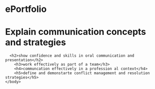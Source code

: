 # ePortfolio
<html>
  <head>
    <body>
      <h1>Explain communication concepts and strategies</h1>
      
      <h2>show confidence and skills in oral communication and presentation</h2>
        <h3>work effectively as part of a team</h3>
        <h4>communcation effectively in a profession al context</h4>
        <h5>define and demonstarte conflict management and resolution strategies</h5>
    </body>
  </head>
</html>
